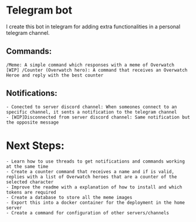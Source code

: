 # Telegram bot 

I create this bot in telegram for adding extra functionalities in a personal telegram channel. 

## Commands:
    /Meme: A simple command which responses with a meme of Overwatch
    [WIP] /Counter (Overwatch hero): A command that receives an Overwatch Heroe and reply with the best counter


## Notifications:
    - Conected to server discord channel: When someones connect to an specific channel, it sents a notification to the telegram channel
    - [WIP]Disconnected from server discord channel: Same notification but the opposite message


# Next Steps:
    - Learn how to use threads to get notifications and commands working at the same time
    - Create a counter command that receives a name and if is valid, replies with a list of Overwatch heroes that are a counter of the selected character
    - Improve the readme with a explanation of how to install and which tokens are required
    - Create a database to store all the meme images
    - Export this into a docker container for the deployment in the home server
    - Create a command for configuration of other servers/channels
